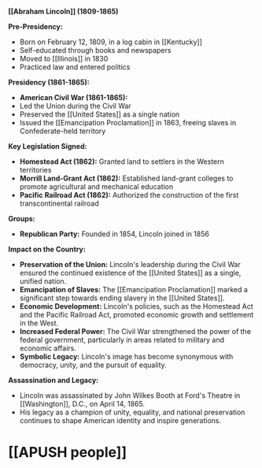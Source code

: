 **[[Abraham Lincoln]] (1809-1865)**

**Pre-Presidency:**

* Born on February 12, 1809, in a log cabin in [[Kentucky]]
* Self-educated through books and newspapers
* Moved to [[Illinois]] in 1830
* Practiced law and entered politics

**Presidency (1861-1865):**

* **American Civil War (1861-1865):**
 * Led the Union during the Civil War
 * Preserved the [[United States]] as a single nation
 * Issued the [[Emancipation Proclamation]] in 1863, freeing slaves in Confederate-held territory

**Key Legislation Signed:**

* **Homestead Act (1862):** Granted land to settlers in the Western territories
* **Morrill Land-Grant Act (1862):** Established land-grant colleges to promote agricultural and mechanical education
* **Pacific Railroad Act (1862):** Authorized the construction of the first transcontinental railroad

**Groups:**

* **Republican Party:** Founded in 1854, Lincoln joined in 1856

**Impact on the Country:**

* **Preservation of the Union:** Lincoln's leadership during the Civil War ensured the continued existence of the [[United States]] as a single, unified nation.
* **Emancipation of Slaves:** The [[Emancipation Proclamation]] marked a significant step towards ending slavery in the [[United States]].
* **Economic Development:** Lincoln's policies, such as the Homestead Act and the Pacific Railroad Act, promoted economic growth and settlement in the West.
* **Increased Federal Power:** The Civil War strengthened the power of the federal government, particularly in areas related to military and economic affairs.
* **Symbolic Legacy:** Lincoln's image has become synonymous with democracy, unity, and the pursuit of equality.

**Assassination and Legacy:**

* Lincoln was assassinated by John Wilkes Booth at Ford's Theatre in [[Washington]], D.C., on April 14, 1865.
* His legacy as a champion of unity, equality, and national preservation continues to shape American identity and inspire generations.
# [[APUSH people]]